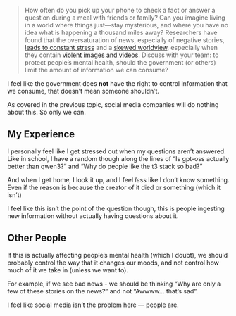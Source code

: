 > How often do you pick up your phone to check a fact or answer a question during a meal with friends or family? Can you imagine living in a world where things just—stay mysterious, and where you have no idea what is happening a thousand miles away? Researchers have found that the oversaturation of news, especially of negative stories, [leads to constant stress](https://www.apa.org/monitor/2022/11/strain-media-overload) and a [skewed worldview](https://www.bbc.com/future/article/20200512-how-the-news-changes-the-way-we-think-and-behave), especially when they contain [violent images and videos](https://www.psychologytoday.com/us/blog/psychology-through-technology/202402/traumatic-media-overload-could-impact-our-mental-health). Discuss with your team: to protect people’s mental health, should the government (or others) limit the amount of information we can consume?

I feel like the government does **not** have the right to control information that we consume, that doesn’t mean someone shouldn’t.

As covered in the previous topic, social media companies will do nothing about this. So only we can.

## My Experience

I personally feel like I get stressed out when my questions aren’t answered. Like in school, I have a random though along the lines of “Is gpt-oss actually better than qwen3?” and “Why do people like the t3 stack so bad?”  

And when I get home, I look it up, and I feel *less* like I don’t know something. Even if the reason is because the creator of it died or something (which it isn’t)

I feel like this isn’t the point of the question though, this is people ingesting new information without actually having questions about it.

## Other People

If this is actually affecting people’s mental health (which I doubt), we should probably control the way that it changes our moods, and not control how much of it we take in (unless we want to).

For example, if we see bad news - we should be thinking “Why are only a few of these stories on the news?” and not “Awwww… that’s sad”.

I feel like social media isn’t the problem here — people are.
